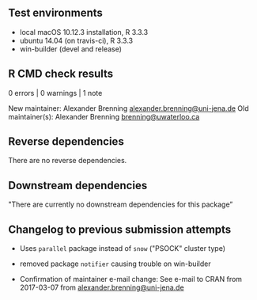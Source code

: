 ## Test environments
* local macOS 10.12.3 installation, R 3.3.3
* ubuntu 14.04 (on travis-ci), R 3.3.3
* win-builder (devel and release)

## R CMD check results

0 errors | 0 warnings | 1 note

New maintainer:
  Alexander Brenning <alexander.brenning@uni-jena.de>
Old maintainer(s):
  Alexander Brenning <brenning@uwaterloo.ca>

## Reverse dependencies

There are no reverse dependencies.

## Downstream dependencies

"There are currently no downstream dependencies for this package”

## Changelog to previous submission attempts

* Uses `parallel` package instead of `snow` ("PSOCK" cluster type)

* removed package `notifier` causing trouble on win-builder

* Confirmation of maintainer e-mail change: See e-mail to CRAN from 2017-03-07 from <alexander.brenning@uni-jena.de>
